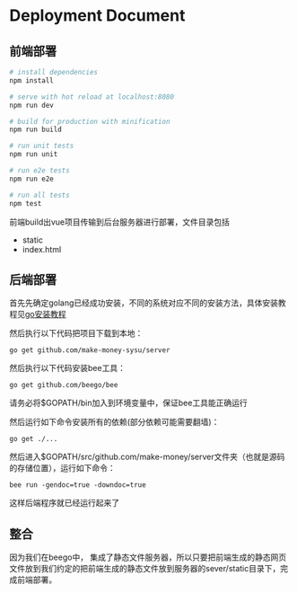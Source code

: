# Deployment Document

## 前端部署
``` bash
# install dependencies
npm install

# serve with hot reload at localhost:8080
npm run dev

# build for production with minification
npm run build

# run unit tests
npm run unit

# run e2e tests
npm run e2e

# run all tests
npm test
```
前端build出vue项目传输到后台服务器进行部署，文件目录包括
+ static
+ index.html


## 后端部署
首先先确定golang已经成功安装，不同的系统对应不同的安装方法，具体安装教程见[go安装教程](<https://golang.org/doc/install>)

然后执行以下代码把项目下载到本地：

```
go get github.com/make-money-sysu/server
```

然后执行以下代码安装bee工具：

```
go get github.com/beego/bee
```

请务必将$GOPATH/bin加入到环境变量中，保证bee工具能正确运行

然后运行如下命令安装所有的依赖(部分依赖可能需要翻墙)：

```
go get ./...
```

然后进入$GOPATH/src/github.com/make-money/server文件夹（也就是源码的存储位置），运行如下命令：

```
bee run -gendoc=true -downdoc=true
```

这样后端程序就已经运行起来了

## 整合
因为我们在beego中， 集成了静态文件服务器，所以只要把前端生成的静态网页文件放到我们约定的把前端生成的静态文件放到服务器的sever/static目录下，完成前端部署。
